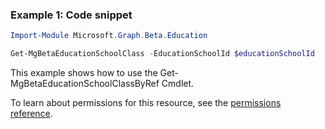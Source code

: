 ### Example 1: Code snippet

```powershell
Import-Module Microsoft.Graph.Beta.Education

Get-MgBetaEducationSchoolClass -EducationSchoolId $educationSchoolId
```
This example shows how to use the Get-MgBetaEducationSchoolClassByRef Cmdlet.

To learn about permissions for this resource, see the [permissions reference](/graph/permissions-reference).

